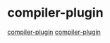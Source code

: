 # compiler-plugin

[compiler-plugin](https://github.com/arrow-kt/arrow-meta)
[compiler-plugin](https://github.com/tschuchortdev/kotlin-compile-testing)
